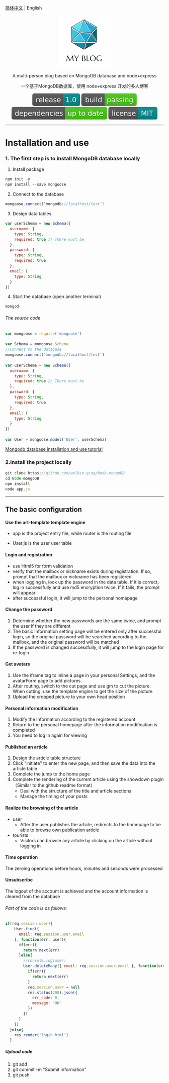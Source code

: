 [简体中文](https://github.com/welkin-qing/Node-mongoDB) | English

<div align="center">

![](https://github.com/welkin-qing/Node-mongoDB/blob/master/img/logo.png)

A multi-person blog based on MongoDB database and node+express

一个基于MongoDB数据库，使用 node+express 开发的多人博客

![](https://github.com/welkin-qing/Node-mongoDB/blob/master/img/release-1.0-darkcyan.svg)
![](https://github.com/welkin-qing/Node-mongoDB/blob/master/img/build-passing-brightgreen.svg)
![](https://github.com/welkin-qing/Node-mongoDB/blob/master/img/dependencies-up%20to%20date-brightgreen.svg)
![](https://github.com/welkin-qing/Node-mongoDB/blob/master/img/license-MIT-darkcyan.svg)

</div>

-----

# Installation and use
### 1. The first step is to install MongoDB database locally
1. Install package
```js
npm init -y
npm install --save mongoose
```
2. Connect to the database
```js
mongoose.connect(‘mongodb://localhost/test’)
```
3. Design data tables
```js
var userSchema = new Schema({
  username: {
    type: String,
    required: true // There must be
  },
  password: {
    type: String,
    required: true
  },
  email: {
    type: String
  }
})
```
4. Start the database (open another terminal)
```js
mongod
```
###### The source code
```js
var mongoose = require('mongoose')

var Schema = mongoose.Schema
//Connect to the database
mongoose.connect('mongodb://localhost/test')

var userSchema = new Schema({
  username: {
    type: String,
    required: true // There must be
  },
  password: {
    type: String,
    required: true
  },
  email: {
    type: String
  }
})

var User = mongoose.model('User', userSchema)

```
[Mongodb database installation and use tutorial](https://blog.csdn.net/Welkin_qing/article/details/83420214)

### 2.Install the project locally
```js
git clone https://github.com/welkin-qing/Node-mongoDB
cd Node-mongoDB
npm install
node app.js
```
-----

## The basic configuration

#### Use the art-template template engine

- app is the project entry file, while router is the routing file

- User.js is the user user table

#### Login and registration
- use Html5 for form validation
- verify that the mailbox or nickname exists during registration. If so, prompt that the mailbox or nickname has been registered
- when logging in, look up the password in the data table. If it is correct, log in successfully and use md5 encryption twice. If it fails, the prompt will appear
- after successful login, it will jump to the personal homepage

#### Change the password
1. Determine whether the new passwords are the same twice, and prompt the user if they are different
2. The basic information setting page will be entered only after successful login, so the original password will be searched according to the mailbox, and the original password will be matched
3. If the password is changed successfully, it will jump to the login page for re-login

#### Get avatars
1. Use the iframe tag to inline a page in your personal Settings, and the avatarForm page to add pictures
2. After routing, switch to the cut page and use gm to cut the picture. When cutting, use the template engine to get the size of the picture
3. Upload the cropped picture to your own head position

#### Personal information modification
1. Modify the information according to the registered account
2. Return to the personal homepage after the information modification is completed
3. You need to log in again for viewing

#### Published an article
1. Design the article table structure
2. Click "initiate" to enter the new page, and then save the data into the article table
3. Complete the jump to the home page
4. Complete the rendering of the current article using the showdown plugin（Similar to the github readme format）
    - Deal with the structure of the title and article sections
    - Manage the timing of your posts

#### Realize the browsing of the article
- user
    * After the user publishes the article, redirects to the homepage to be able to browse own publication article
- tourists
    * Visitors can browse any article by clicking on the article without logging in

#### Time operation
The zeroing operations before hours, minutes and seconds were processed

#### Unsubscribe
The logout of the account is achieved and the account information is cleared from the database

###### Part of the code is as follows:
```js
if(req.session.user){
    User.find({
      email: req.session.user.email
    }, function(err, user){
      if(err){
        return next(err)
      }else{
        //console.log(user)
        User.deleteMany({ email: req.session.user.email }, function(err, user){
          if(err){
            return next(err)
          }
          req.session.user = null
          res.status(200).json({
            err_code: 0,
            message: 'OK'
          })
        })
      }
    })
  }else{
    res.render('login.html')
  }
```
##### Upload code
1. git add .
2. git commit -m "Submit information"
3. git push

